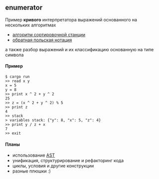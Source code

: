 ## enumerator

Пример **кривого** интерпретатора выражений основанного на нескольких алгоритмах
* [алгоритм сортировочной станции](https://ru.wikipedia.org/wiki/Алгоритм_сортировочной_станции)
* [обратная польская нотация](https://ru.wikipedia.org/wiki/Обратная_польская_запись)

а также разбор выражений и их классификацию основанную на типе символа

#### Пример
```
$ cargo run
>> read x y
x = 5
y = 8
>> print x ^ 2 + y ^ 2
25
>> z = (x ^ 2 + y ^ 2) % 5
>> print z
4
>> stack
> variables stack: {"y": 8, "x": 5, "z": 4}
>> print y / z + x
7
>> exit
```

#### Планы
* использование [AST](https://ru.wikipedia.org/wiki/Абстрактное_синтаксическое_дерево)
* унификация, структурирование и рефакторинг кода
* циклы, условия и другие конструкции
* разные плюшки :)
